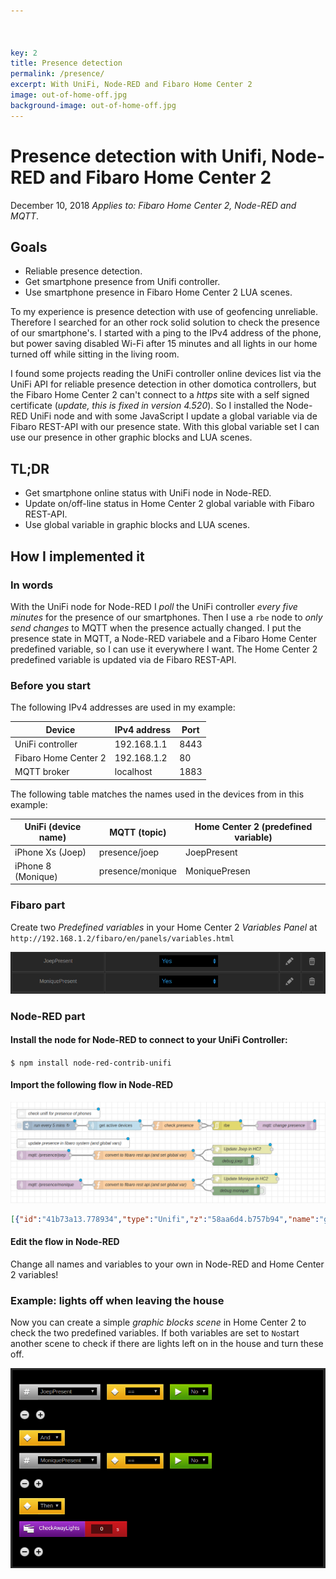 ```yaml
---



key: 2
title: Presence detection
permalink: /presence/
excerpt: With UniFi, Node-RED and Fibaro Home Center 2
image: out-of-home-off.jpg
background-image: out-of-home-off.jpg
---
```


# Presence detection with Unifi, Node-RED and Fibaro Home Center 2

December 10, 2018
_Applies to: Fibaro Home Center 2, Node-RED and MQTT_.

## Goals

* Reliable presence detection.
* Get smartphone presence from Unifi controller.
* Use smartphone presence in Fibaro Home Center 2 LUA scenes.

To my experience is presence detection with use of geofencing unreliable. Therefore I searched for an other rock solid solution to check the presence of our smartphone's. I started with a ping to the IPv4 address of the phone, but power saving disabled Wi-Fi after 15 minutes and all lights in our home turned off while sitting in the living room.

I found some projects reading the UniFi controller online devices list via the UniFi API for reliable presence detection in other domotica controllers, but the Fibaro Home Center 2 can't connect to a _https_ site with a self signed certificate (_update, this is fixed in version 4.520_). So I installed the Node-RED UniFi node and with some JavaScript I update a global variable via de Fibaro REST-API with our presence state. With this global variable set I can use our presence in other graphic blocks and LUA scenes.

## TL;DR

* Get smartphone online status with UniFi node in Node-RED.
* Update on/off-line status in Home Center 2 global variable with Fibaro REST-API.
* Use global variable in graphic blocks and LUA scenes.

## How I implemented it

### In words

With the UniFi node for Node-RED I _poll_ the UniFi controller _every five minutes_ for the presence of our smartphones. Then I use a `rbe` node to _only send changes_ to  MQTT  when the presence actually changed. I put the presence state in MQTT, a Node-RED variabele and a Fibaro Home Center predefined variable, so I can use it everywhere I want. The Home Center 2 predefined variable is updated via de Fibaro REST-API.

### Before you start

The following IPv4 addresses are used in my example:

| Device               | IPv4 address | Port |
| -------------------- | ------------ | ---- |
| UniFi controller     | 192.168.1.1  | 8443 |
| Fibaro Home Center 2 | 192.168.1.2  | 80   |
| MQTT broker          | localhost    | 1883 |

The following table matches the names used in the devices from in this example:

| UniFi (device name) | MQTT (topic)     | Home Center 2 (predefined variable) |
| ------------------- | ---------------- | ----------------------------------- |
| iPhone Xs (Joep)    | presence/joep    | JoepPresent                         |
| iPhone 8 (Monique)  | presence/monique | MoniquePresen                       |

### Fibaro part

Create two _Predefined variables_ in your Home Center 2 _Variables Panel_ at `http://192.168.1.2/fibaro/en/panels/variables.html`

![1544471953933](../images/screenshots/1544471953933.png)

### Node-RED part

#### Install the node for Node-RED to connect to your UniFi Controller:

`$ npm install node-red-contrib-unifi`

#### Import the following flow in Node-RED

![1544471091742](../images/screenshots/1544471091742.png)

```json
[{"id":"41b73a13.778934","type":"Unifi","z":"58aa6d4.b757b94","name":"get active devices","ip":"192.168.1.1","port":8443,"site":"default","command":"20","x":390,"y":200,"wires":[["cfffa53c.674278"]]},{"id":"7c3a74f2.db975c","type":"inject","z":"58aa6d4.b757b94","name":"run every 5 mins","topic":"","payload":"","payloadType":"date","repeat":"300","crontab":"","once":false,"onceDelay":0.1,"x":170,"y":200,"wires":[["41b73a13.778934"]]},{"id":"2dde5821.7831d8","type":"debug","z":"58aa6d4.b757b94","name":"debug  joep","active":false,"tosidebar":true,"console":false,"tostatus":false,"complete":"payload","x":790,"y":320,"wires":[]},{"id":"cfffa53c.674278","type":"function","z":"58aa6d4.b757b94","name":"check presence","func":"const lastSeenSeconds = 20;\nlet presenceCutoff = (new Date() - (lastSeenSeconds * 1000)) / 1000; \nconst people = {\n    \"presence/joep\": \"iPhone Xs (Joep)\",\n    \"presence/monique\": \"iPhone 8 (Monique)\",\n};\n\nreturn Object.keys(people).map(function(topic) {\n    //let devices = msg.payload[0].filter(device => device.name === people[topic] && device.last_seen > presenceCutoff);\n    let devices = msg.payload[0].filter(device => device.name === people[topic]);\n    return {\n      topic: topic,\n      retain: true,\n      payload: devices.length > 0\n    };\n});","outputs":2,"noerr":0,"x":600,"y":200,"wires":[["a8bb97b0.2bdca8"],["a8bb97b0.2bdca8"]],"outputLabels":["joep presence","monique presence","philipstv state"]},{"id":"dc0c9e7c.7e17e","type":"debug","z":"58aa6d4.b757b94","name":"debug monique","active":false,"tosidebar":true,"console":false,"tostatus":false,"complete":"payload","x":800,"y":420,"wires":[]},{"id":"c78d31a9.34791","type":"http request","z":"58aa6d4.b757b94","name":"Update Joep in HC2","method":"PUT","ret":"obj","url":"http://192.168.1.2/api/globalVariables/JoepPresent","tls":"","x":820,"y":280,"wires":[[]]},{"id":"13b71c11.59c544","type":"http request","z":"58aa6d4.b757b94","name":"Update Monique in HC2","method":"PUT","ret":"obj","url":"http://192.168.1.2/api/globalVariables/MoniquePresent","tls":"","x":830,"y":380,"wires":[[]]},{"id":"6787b168.1465d","type":"mqtt out","z":"58aa6d4.b757b94","name":"mqtt: change presence","topic":"","qos":"0","retain":"true","broker":"9754bc09.98a93","x":970,"y":200,"wires":[]},{"id":"776f7407.48576c","type":"mqtt in","z":"58aa6d4.b757b94","name":"mqtt: /presence/joep","topic":"presence/joep","qos":"0","broker":"9754bc09.98a93","x":150,"y":300,"wires":[["ef265331.a72b7"]]},{"id":"823421.d5701be","type":"mqtt in","z":"58aa6d4.b757b94","name":"mqtt: /presence/monique","topic":"presence/monique","qos":"0","broker":"9754bc09.98a93","x":170,"y":400,"wires":[["5453f578.9b771c"]]},{"id":"ef265331.a72b7","type":"function","z":"58aa6d4.b757b94","name":"convert to fibaro rest api (and set global var)","func":"var aanwezig = \"Yes\";\nglobal.set(\"JoepPresent\", msg.payload);\nif (msg.payload === \"true\") { aanwezig = \"Yes\"; } else { aanwezig = \"No\"; }\nreturn {\n  headers: { 'content-type':'application/json' },\n  payload: { 'name': 'JoepPresent', 'value': aanwezig }\n};","outputs":1,"noerr":0,"x":490,"y":300,"wires":[["2dde5821.7831d8","c78d31a9.34791"]]},{"id":"5453f578.9b771c","type":"function","z":"58aa6d4.b757b94","name":"convert to fibaro rest api (and set global var)","func":"var aanwezig = \"Yes\"\nglobal.set(\"MoniquePresent\", msg.payload)\nif (msg.payload === \"true\") { aanwezig = \"Yes\" } else { aanwezig = \"No\" }\n    return {\n        headers: {'content-type':'application/json'},\n        payload: { 'name': 'MoniquePresent', 'value': aanwezig }\n    };","outputs":1,"noerr":0,"x":490,"y":400,"wires":[["dc0c9e7c.7e17e","13b71c11.59c544"]]},{"id":"9dd7724d.a73bd","type":"comment","z":"58aa6d4.b757b94","name":"update presence in fibaro system (and global vars)","info":"","x":250,"y":260,"wires":[]},{"id":"e2869656.226478","type":"comment","z":"58aa6d4.b757b94","name":"check unifi for presence of phones","info":"","x":200,"y":160,"wires":[]},{"id":"a8bb97b0.2bdca8","type":"rbe","z":"58aa6d4.b757b94","name":"","func":"rbe","gap":"","start":"","inout":"out","property":"payload","x":770,"y":200,"wires":[["6787b168.1465d"]]},{"id":"9754bc09.98a93","type":"mqtt-broker","z":"","name":"mqtt local broker","broker":"localhost","port":"1883","clientid":"","usetls":false,"compatmode":false,"keepalive":"60","cleansession":true,"birthTopic":"","birthQos":"0","birthPayload":"","closeTopic":"","closeQos":"0","closePayload":"","willTopic":"","willQos":"0","willPayload":""}]
```

#### Edit the flow in Node-RED

Change all names and variables to your own in Node-RED and Home Center 2 variables!

### Example: lights off when leaving the house

Now you can create a simple _graphic blocks scene_ in Home Center 2 to check the two predefined variables. If both variables are set to `No`start another scene to check if there are lights left on in the house and turn these off.

![1544473294011](../images/screenshots/1544473294011.png)

